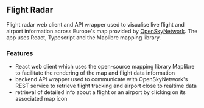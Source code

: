 ## Flight Radar

Flight radar web client and API wrapper used to visualise live flight and airport information across Europe's map provided by [OpenSkyNetwork](https://openskynetwork.github.io/opensky-api/rest.html). The app uses React, Typescript and the Maplibre mapping library.

### Features

- React web client which uses the open-source mapping library Maplibre to facilitate the rendering of the map and flight data information
- backend API wrapper used to communicate with OpenSkyNetwork's REST service to retrieve flight tracking and airport close to realtime data
- retrieval of detailed info about a flight or an airport by clicking on its associated map icon
